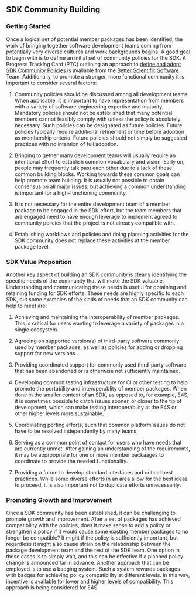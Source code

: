 ## SDK Community Building

### Getting Started

Once a logical set of potential member packages has been identified, the work of bringing together software development teams coming from potentially very diverse cultures and work backgrounds begins. A good goal to begin with is to define an initial set of community policies for the SDK. A Progress Tracking Card (PTC) outlining an approach to [define and adopt SDK Community Policies](https://docs.google.com/document/d/1ay8n8l8rg8TA92NpajktFA8Ua7p-fKF9RAzG92WQilk/edit?usp=sharing) is available from the [Better Scientific Software](https://bssw.io) Team. Additionally, to promote a stronger, more functional community it is important to consider several factors:

1. Community policies should be discussed among all development teams. When applicable, it is important to have representation from members with a variety of software engineering expertise and maturity. Mandatory policies should not be estabilshed that many potential members cannot feasibly comply with unless the policy is absolutely necessary. Such policies can be designated as future policies. Future policies typically require additional refinement or time before adoption as membership criteria. Future policies should not simply be suggested practices with no intention of full adoption.

1. Bringing to gether many development teams will usually require an intentional effort to establish common vocabulary and vision. Early on, people may frequently talk past each other due to a lack of these common building blocks. Working towards these common goals can help promote team building. It is usually not possible to obtain consensus on all major issues, but achieving a common understanding is important for a high-functioning community.

1. It is not necessary for the entire development team of a member package to be engaged in the SDK effort, but the team members that are engaged need to have enough leverage to implement agreed to community policies that the project is not already compatible with.

1. Establishing workflows and policies and doing planning activities for the SDK community does not replace these activities at the member package level.

### SDK Value Proposition

Another key aspect of building an SDK community is clearly identifying the specific needs of the community that will make the SDK valuable. Understanding and communicating these needs is useful for obtaining and retaining funding for SDK efforts. These needs are highly specific to each SDK, but some examples of the kinds of needs that an SDK community can help to meet are:

1. Achieving and maintaining the interoperability of member packages. This is critical for users wanting to leverage a variety of packages in a single ecosystem.

1. Agreeing on supported version(s) of third-party software commonly used by member packages, as well as policies for adding or dropping support for new versions.

1. Providing coordinated support for commonly used third-party software that has been abandoned or is otherwise not sufficiently maintained.

1. Developing common testing infrastructure for CI or other testing to help promote the portability and interoperablity of member packages. When done in the smaller context of an SDK, as opposed to, for example, E4S, it is sometimes possible to catch issues sooner, or closer to the tip of development, which can make testing interoperability at the E4S or other higher levels more sustainable.

1. Coordinating porting efforts, such that common platform issues do not have to be resolved independently by many teams.

1. Serving as a common point of contact for users who have needs that are currently unmet. After gaining an understanding of the requirements, it may be apprpopriate for one or more member packaages to coordinate to provide the needed functionality.

1. Providing a forum to develop standard interfaces and critical best practices. While some diverse efforts in an area allow for the best ideas to proceed, it is also important not to duplicate efforts unnecessarily.

### Promoting Growth and Improvement

Once a SDK community has been established, it can be challenging to promote growth and improvement. After a set of packages has achieved compatibility with the policies, does it make sense to add a policy or strengthen a policy if it would cause some existing member packages to no longer be compatible? It might if the policy is sufficiently important, but regardless it might also cause strain on the relationship between the package development team and the rest of the SDK team. One option in these cases is to simply wait, and this can be effective if a planned policy change is announced far in advance. Another approach that can be employed is to use a badging system. Such a system rewards packages with badges for achieving policy compatibility at different levels. In this way, incentive is available for lower and higher levels of compatibility. This approach is being considered for E4S.
